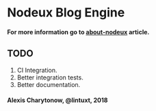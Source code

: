# Nodeux Blog Engine

#### For more information go to [about-nodeux](https://nodeux.com/articles/about-nodeux) article.

## TODO
1. CI Integration.
2. Better integration tests.
3. Better documentation.

#### Alexis Charytonow, @lintuxt, 2018